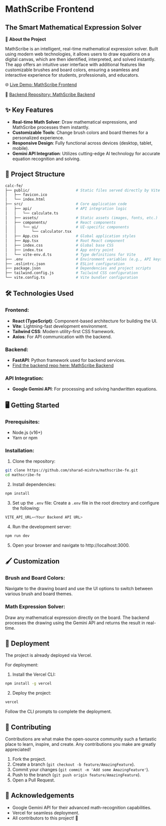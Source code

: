 # MathScribe Frontend

## The Smart Mathematical Expression Solver

🚀 **About the Project**

MathScribe is an intelligent, real-time mathematical expression solver. Built using modern web technologies, it allows users to draw equations on a digital canvas, which are then identified, interpreted, and solved instantly. The app offers an intuitive user interface with additional features like customizable brushes and board colors, ensuring a seamless and interactive experience for students, professionals, and educators.

🌐 [Live Demo: MathScribe Frontend](mathscribe-fe.vercel.com)

🔗 [Backend Repository: MathScribe Backend](github.com/sharad-mishra/mathscribe-be)

## ✨ Key Features

- **Real-time Math Solver**: Draw mathematical expressions, and MathScribe processes them instantly.
- **Customizable Tools**: Change brush colors and board themes for a personalized experience.
- **Responsive Design**: Fully functional across devices (desktop, tablet, mobile).
- **Gemini API Integration**: Utilizes cutting-edge AI technology for accurate equation recognition and solving.

## 📂 Project Structure

```bash
calc-fe/
├── public/                     # Static files served directly by Vite
│   ├── favicon.ico
│   └── index.html
├── src/                        # Core application code
│   ├── api/                    # API integration logic
│   │   └── calculate.ts
│   ├── assets/                 # Static assets (images, fonts, etc.)
│   ├── components/             # React components
│   │   └── ui/                 # UI-specific components
│   │       └── calculator.tsx
│   ├── App.css                 # Global application styles
│   ├── App.tsx                 # Root React component
│   ├── index.css               # Global base CSS
│   ├── index.tsx               # App entry point
│   └── vite-env.d.ts           # Type definitions for Vite
├── .env                        # Environment variables (e.g., API keys)
├── .eslintrc.json              # ESLint configuration
├── package.json                # Dependencies and project scripts
├── tailwind.config.js          # Tailwind CSS configuration
└── vite.config.ts              # Vite bundler configuration
```

## 🛠️ Technologies Used

### Frontend:
- **React (TypeScript)**: Component-based architecture for building the UI.
- **Vite**: Lightning-fast development environment.
- **Tailwind CSS**: Modern utility-first CSS framework.
- **Axios**: For API communication with the backend.

### Backend:
- **FastAPI**: Python framework used for backend services.
- [Find the backend repo here: MathScribe Backend](link-to-backend-repo)

### API Integration:
- **Google Gemini API**: For processing and solving handwritten equations.

## 🖥️ Getting Started

### Prerequisites:
- Node.js (v16+)
- Yarn or npm

### Installation:

1. Clone the repository:
```bash
git clone https://github.com/sharad-mishra/mathscribe-fe.git
cd mathscribe-fe
```

2. Install dependencies:
```bash
npm install
```

3. Set up the `.env` file: Create a `.env` file in the root directory and configure the following:
```javascript
VITE_API_URL=<Your Backend API URL>
```

4. Run the development server:
```bash
npm run dev
```

5. Open your browser and navigate to http://localhost:3000.

## 🖌️ Customization

### Brush and Board Colors:
Navigate to the drawing board and use the UI options to switch between various brush and board themes.

### Math Expression Solver:
Draw any mathematical expression directly on the board. The backend processes the drawing using the Gemini API and returns the result in real-time.

## 🚀 Deployment

The project is already deployed via Vercel.

For deployment:

1. Install the Vercel CLI:
```bash
npm install -g vercel
```

2. Deploy the project:
```bash
vercel
```

Follow the CLI prompts to complete the deployment.

## 🤝 Contributing

Contributions are what make the open-source community such a fantastic place to learn, inspire, and create. Any contributions you make are greatly appreciated!

1. Fork the project.
2. Create a branch (`git checkout -b feature/AmazingFeature`).
3. Commit your changes (`git commit -m 'Add some AmazingFeature'`).
4. Push to the branch (`git push origin feature/AmazingFeature`).
5. Open a Pull Request.


## 🎉 Acknowledgements

- Google Gemini API for their advanced math-recognition capabilities.
- Vercel for seamless deployment.
- All contributors to this project! 💙
